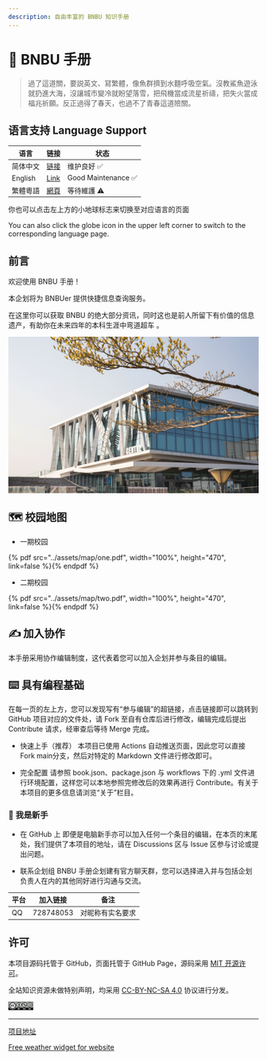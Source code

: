 ```yaml
---
description: 自由丰富的 BNBU 知识手册
---
```


# 🏫 BNBU 手册

> 過了這道關，要説英文、冩繁體，像魚群擠到水麵呼吸空氣。沒教鯊魚遊泳就扔進大海，沒讓城市變冷就盼望落雪，把飛機當成流星祈禱，把失火當成福兆祈願。反正過得了春天，也過不了青春這道險關。

## 语言支持 Language Support

| 语言 | 链接 | 状态 |
|-----|-----|-----|
| 简体中文 | [链接](https://bnbutech.cn/) | 维护良好 ✅️ |
| English | [Link](https://bnbutech.cn/) | Good Maintenance ✅️ |
| 繁體粵語 | [網頁](https://bnbutech.cn/) | 等待維護 ⚠️ |

你也可以点击左上方的小地球标志来切换至对应语言的页面

You can also click the globe icon in the upper left corner to switch to the corresponding language page.

## 前言

欢迎使用 BNBU 手册！

本企划将为 BNBUer 提供快捷信息查询服务。

在这里你可以获取 BNBU 的绝大部分资讯，同时这也是前人所留下有价值的信息遗产，有助你在未来四年的本科生涯中弯道超车 。

![](../assets/pic/BNBU.png)

## 🗺️ 校园地图

* 一期校园

{% pdf src="../assets/map/one.pdf", width="100%", height="470", link=false %}{% endpdf %}

* 二期校园

{% pdf src="../assets/map/two.pdf", width="100%", height="470", link=false %}{% endpdf %}

## ✍️ 加入协作

本手册采用协作编辑制度，这代表着您可以加入企划并参与条目的编辑。

## ⌨️ 具有编程基础

在每一页的左上方，您可以发现写有“参与编辑”的超链接，点击链接即可以跳转到 GitHub 项目对应的文件处，请 Fork 至自有仓库后进行修改，编辑完成后提出 Contribute 请求，经审查后等待 Merge 完成。

* 快速上手（推荐）
本项目已使用 Actions 自动推送页面，因此您可以直接 Fork main分支，然后对特定的 Markdown 文件进行修改即可。

* 完全配置
请参照 book.json、package.json 与 workflows 下的 .yml 文件进行环境配置，这样您可以本地参照完修改后的效果再进行 Contribute。有关于本项目的更多信息请浏览“关于”栏目。

### 🔰 我是新手

* 在 GitHub 上
即便是电脑新手亦可以加入任何一个条目的编辑，在本页的末尾处，我们提供了本项目的地址，请在 Discussions 区与 Issue 区参与讨论或提出问题。

* 联系企划组
BNBU 手册企划建有官方聊天群，您可以选择进入并与包括企划负责人在内的其他同好进行沟通与交流。

| 平台 | 加入链接 | 备注 |
|-----|-----|-----|
| QQ | 728748053 | 对昵称有实名要求 |

## 许可

本项目源码托管于 GitHub，页面托管于 GitHub Page，源码采用 [MIT 开源许可](https://mit-license.org/)。

全站知识资源未做特别声明，均采用 [CC-BY-NC-SA 4.0](https://creativecommons.org/licenses/by-nc-sa/4.0/) 协议进行分发。

<img src=../assets/icon/rect-by-nc-sa.png width=10% />

---

[项目地址](https://github.com/PhoenixTechProject/BNBUHandbook)

<div id="ww_23ee3aacb4024" v='1.3' loc='id' a='{"t":"responsive","lang":"zh-Hant","sl_lpl":1,"ids":["wl11466"],"font":"Arial","sl_ics":"one_a","sl_sot":"celsius","cl_bkg":"image","cl_font":"#FFFFFF","cl_cloud":"#FFFFFF","cl_persp":"#81D4FA","cl_sun":"#FFC107","cl_moon":"#FFC107","cl_thund":"#FF5722","cl_odd":"#FFFFFF17"}'><a href="https://weatherwidget.org/" id="ww_23ee3aacb4024_u" target="_blank">Free weather widget for website</a></div><script async src="https://app3.weatherwidget.org/js/?id=ww_23ee3aacb4024"></script>
